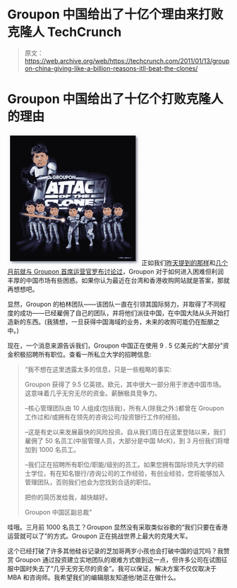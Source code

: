 # Groupon 中国给出了十亿个理由来打败克隆人 TechCrunch

> 原文：<https://web.archive.org/web/https://techcrunch.com/2011/01/13/groupon-china-giving-like-a-billion-reasons-itll-beat-the-clones/>

# Groupon 中国给出了十亿个打败克隆人的理由

[![](img/a6b52846beb463b615abb81a98df2f0c.png "clones")](https://web.archive.org/web/20230202230829/https://techcrunch.com/wp-content/uploads/2011/01/clones2.jpg) 正如我们[昨天提到的那样](https://web.archive.org/web/20230202230829/https://techcrunch.com/2011/01/12/could-cloning-groupon-give-ebay-new-life-in-emerging-markets/)和[几个月前就与 Groupon 首席运营官罗布讨论过](https://web.archive.org/web/20230202230829/https://techcrunch.com/2010/08/20/big-in-japan-and-russia/)，Groupon 对于如何进入困难但利润丰厚的中国市场有些困惑。如果你认为最近在台湾和香港收购网站就是答案，那就再想想吧。

显然，Groupon 的柏林团队——该团队一直在引领其国际努力，并取得了不同程度的成功——已经雇佣了自己的团队，并将他们派往中国，在中国大陆从头开始打造新的东西。(我猜想，一旦获得中国海域的业务，未来的收购可能仍在酝酿之中。)

现在，一个消息来源告诉我们，Groupon 中国正在使用 9 . 5 亿美元的“大部分”资金积极招聘所有职位。查看一所私立大学的招聘信息:

> “我不想在这里透露太多的信息，只是一些粗略的事实:
> 
> Groupon 获得了 9.5 亿英镑。欧元，其中很大一部分用于渗透中国市场。这意味着几乎无穷无尽的资金。薪酬极具竞争力。
> 
> –核心管理团队由 10 人组成(包括我)，所有人(除我之外:)都曾在 Groupon 工作过和/或拥有在领先的咨询公司/投资银行工作的经验。
> 
> –这是有史以来发展最快的风险投资。自从我们周日在这里登陆以来，我们雇佣了 50 名员工(中层管理人员，大部分是中国 McK)，到 3 月份我们将增加到 1000 名员工。
> 
> –我们正在招聘所有职位/职能/级别的员工。如果您拥有国际领先大学的硕士学位，有在知名银行/咨询公司的工作经验，有创业经验，您将能够加入管理团队，否则我们也会为您找到合适的职位。
> 
> 把你的简历发给我，越快越好。
> 
> Groupon 中国区副总裁"

哇哦。三月前 1000 名员工？Groupon 显然没有采取类似谷歌的“我们只要在香港运营就可以了”的方式。Groupon 正在挑战世界上最大的克隆大军。

这个已经打破了许多其他硅谷记录的芝加哥两岁小孩也会打破中国的诅咒吗？我赞赏 Groupon 通过投资建立实地团队的艰难方式做到这一点，但许多公司在试图征服中国时失去了“几乎无穷无尽的资金”。我可以保证，解决方案不仅仅取决于 MBA 和咨询师。我希望我们的编辑朋友知道他/她正在做什么。